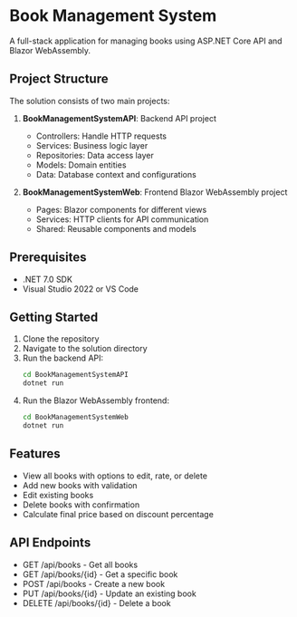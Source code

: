 # Book Management System

A full-stack application for managing books using ASP.NET Core API and Blazor WebAssembly.

## Project Structure

The solution consists of two main projects:

1. **BookManagementSystemAPI**: Backend API project
   - Controllers: Handle HTTP requests
   - Services: Business logic layer
   - Repositories: Data access layer
   - Models: Domain entities
   - Data: Database context and configurations

2. **BookManagementSystemWeb**: Frontend Blazor WebAssembly project
   - Pages: Blazor components for different views
   - Services: HTTP clients for API communication
   - Shared: Reusable components and models

## Prerequisites

- .NET 7.0 SDK
- Visual Studio 2022 or VS Code

## Getting Started

1. Clone the repository
2. Navigate to the solution directory
3. Run the backend API:
   ```bash
   cd BookManagementSystemAPI
   dotnet run
   ```
4. Run the Blazor WebAssembly frontend:
   ```bash
   cd BookManagementSystemWeb
   dotnet run
   ```

## Features

- View all books with options to edit, rate, or delete
- Add new books with validation
- Edit existing books
- Delete books with confirmation
- Calculate final price based on discount percentage

## API Endpoints

- GET /api/books - Get all books
- GET /api/books/{id} - Get a specific book
- POST /api/books - Create a new book
- PUT /api/books/{id} - Update an existing book
- DELETE /api/books/{id} - Delete a book
